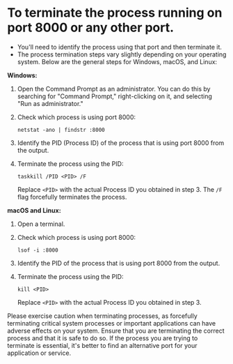 # To terminate the process running on port 8000 or any other port.
* You'll need to identify the process using that port and then terminate it.
* The process termination steps vary slightly depending on your operating system. Below are the general steps for Windows, macOS, and Linux:

**Windows:**

1. Open the Command Prompt as an administrator. You can do this by searching for "Command Prompt," right-clicking on it, and selecting "Run as administrator."

2. Check which process is using port 8000:
   ```
   netstat -ano | findstr :8000
   ```

3. Identify the PID (Process ID) of the process that is using port 8000 from the output.

4. Terminate the process using the PID:
   ```
   taskkill /PID <PID> /F
   ```
   Replace `<PID>` with the actual Process ID you obtained in step 3. The `/F` flag forcefully terminates the process.

**macOS and Linux:**

1. Open a terminal.

2. Check which process is using port 8000:
   ```
   lsof -i :8000
   ```

3. Identify the PID of the process that is using port 8000 from the output.

4. Terminate the process using the PID:
   ```
   kill <PID>
   ```
   Replace `<PID>` with the actual Process ID you obtained in step 3.

Please exercise caution when terminating processes, as forcefully terminating critical system processes or important applications can have adverse effects on your system. Ensure that you are terminating the correct process and that it is safe to do so. If the process you are trying to terminate is essential, it's better to find an alternative port for your application or service.